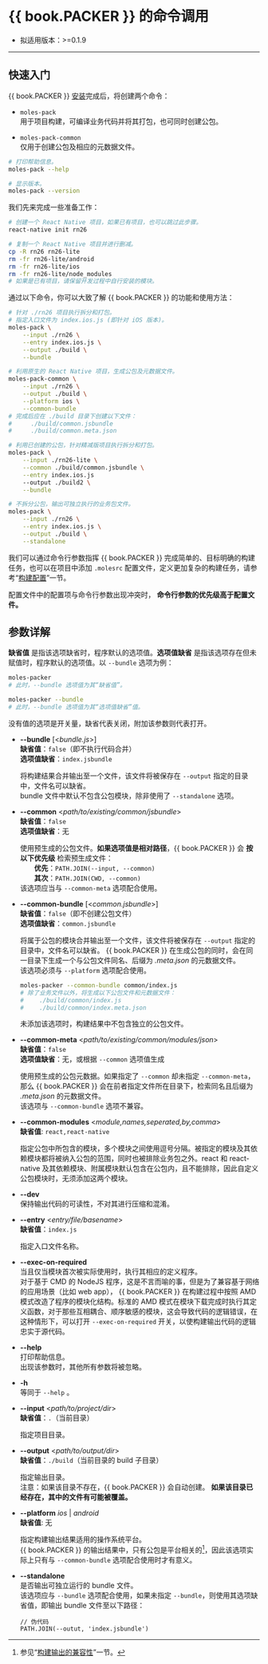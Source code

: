 #    {{ book.PACKER }} 的命令调用
*   拟适用版本：>=0.1.9

---

##    快速入门

{{ book.PACKER }} [安装](moles-packer.install.md)完成后，将创建两个命令：
*   ```moles-pack```  
    用于项目构建，可编译业务代码并将其打包，也可同时创建公包。

*   ```moles-pack-common```  
    仅用于创建公包及相应的元数据文件。

```bash
# 打印帮助信息。
moles-pack --help

# 显示版本。
moles-pack --version
```

我们先来完成一些准备工作：
```bash
# 创建一个 React Native 项目，如果已有项目，也可以跳过此步骤。
react-native init rn26

# 复制一个 React Native 项目并进行删减。
cp -R rn26 rn26-lite
rm -fr rn26-lite/android
rm -fr rn26-lite/ios
rm -fr rn26-lite/node_modules
# 如果是已有项目，请保留开发过程中自行安装的模块。
```

通过以下命令，你可以大致了解 {{ book.PACKER }} 的功能和使用方法：
```bash
# 针对 ./rn26 项目执行拆分和打包。
# 指定入口文件为 index.ios.js (即针对 iOS 版本)。
moles-pack \
    --input ./rn26 \
    --entry index.ios.js \
    --output ./build \
    --bundle

# 利用原生的 React Native 项目，生成公包及元数据文件。
moles-pack-common \
    --input ./rn26 \
    --output ./build \
    --platform ios \
    --common-bundle
# 完成后应在 ./build 目录下创建以下文件：
# 　　 ./build/common.jsbundle
# 　　 ./build/common.meta.json

# 利用已创建的公包，针对精减版项目执行拆分和打包。
moles-pack \
    --input ./rn26-lite \
    --common ./build/common.jsbundle \
    --entry index.ios.js
    --output ./build2 \
    --bundle

# 不拆分公包，输出可独立执行的业务包文件。
moles-pack \
    --input ./rn26 \
    --entry index.ios.js \
    --output ./build \
    --standalone
```

我们可以通过命令行参数指挥 {{ book.PACKER }} 完成简单的、目标明确的构建任务，也可以在项目中添加 ```.molesrc``` 配置文件，定义更加复杂的构建任务，请参考“[构建配置](moles-packer.spec.md)”一节。

配置文件中的配置项与命令行参数出现冲突时， __命令行参数的优先级高于配置文件。__

##    参数详解

__缺省值__ 是指该选项缺省时，程序默认的选项值。__选项值缺省__ 是指该选项存在但未赋值时，程序默认的选项值。以 ```--bundle``` 选项为例：
```bash
moles-packer
# 此时，--bundle 选项值为其“缺省值”。

moles-packer --bundle
# 此时，--bundle 选项值为其“选项值缺省”值。
```
没有值的选项是开关量，缺省代表关闭，附加该参数则代表打开。

*   __--bundle__ [&lt;*bundle.js*&gt;]  
    __缺省值__：```false```（即不执行代码合并）  
    __选项值缺省__：```index.jsbundle```  

    将构建结果合并输出至一个文件，该文件将被保存在 ```--output``` 指定的目录中，文件名可以缺省。  
    bundle 文件中默认不包含公包模块，除非使用了 ```--standalone``` 选项。

*   __--common__ &lt;*path/to/existing/common/jsbundle*&gt;  
    __缺省值__：```false```  
    __选项值缺省__：无  

    使用预生成的公包文件。__如果选项值是相对路径__，{{ book.PACKER }} 会 __按以下优先级__ 检索预生成文件：  
    　　__优先__：```PATH.JOIN(--input, --common)```  
    　　__其次__：```PATH.JOIN(CWD, --common)```  
    该选项应当与 ```--common-meta``` 选项配合使用。

*   __--common-bundle__ [&lt;*common.jsbundle*&gt;]  
    __缺省值__：```false```（即不创建公包文件）  
    __选项值缺省__：```common.jsbundle```  

    将属于公包的模块合并输出至一个文件，该文件将被保存在 ```--output``` 指定的目录中，文件名可以缺省。 {{ book.PACKER }} 在生成公包的同时，会在同一目录下生成一个与公包文件同名、后缀为 *.meta.json* 的元数据文件。  
    该选项必须与 ```--platform``` 选项配合使用。

    ```bash
    moles-packer --common-bundle common/index.js
    # 除了业务文件以外，将生成以下公包文件和元数据文件：
    # 　　./build/common/index.js
    # 　　./build/common/index.meta.json
    ```
    未添加该选项时，构建结果中不包含独立的公包文件。

*   __--common-meta__ &lt;*path/to/existing/common/modules/json*&gt;  
    __缺省值__：```false```  
    __选项值缺省__：无，或根据 ```--common``` 选项值生成  

    使用预生成的公包元数据。如果指定了 ```--common``` 却未指定 ```--common-meta```，那么 {{ book.PACKER }} 会在前者指定文件所在目录下，检索同名且后缀为 *.meta.json* 的元数据文件。  
    该选项与 ```--common-bundle``` 选项不兼容。

*   __--common-modules__ &lt;*module,names,seperated,by,comma*&gt;  
    __缺省值__: ```react,react-native```

    指定公包中所包含的模块，多个模块之间使用逗号分隔。被指定的模块及其依赖模块都将被纳入公包的范围，同时也被排除业务包之外。react 和 react-native 及其依赖模块、附属模块默认包含在公包内，且不能排除，因此自定义公包模块时，无须添加这两个模块。

*   __--dev__  
    保持输出代码的可读性，不对其进行压缩和混淆。

*   __--entry__ &lt;*entry/file/basename*&gt;  
    __缺省值__：```index.js```  

    指定入口文件名称。

*   __--exec-on-required__  
    当且仅当模块首次被实际使用时，执行其相应的定义程序。  
    对于基于 CMD 的 NodeJS 程序，这是不言而喻的事，但是为了兼容基于网络的应用场景（比如 web app）， {{ book.PACKER }} 在构建过程中按照 AMD 模式改造了程序的模块化结构。标准的 AMD 模式在模块下载完成时执行其定义函数，对于那些互相耦合、顺序敏感的模块，这会导致代码的逻辑错误，在这种情形下，可以打开 ```--exec-on-required``` 开关，以使构建输出代码的逻辑忠实于源代码。

*   __--help__  
    打印帮助信息。  
    出现该参数时，其他所有参数将被忽略。

*   __-h__  
    等同于 ```--help``` 。

*   __--input__ &lt;*path/to/project/dir*&gt;  
    __缺省值__：```.```（当前目录）

    指定项目目录。  

*   __--output__ &lt;*path/to/output/dir*&gt;  
    __缺省值__：```./build```（当前目录的 build 子目录）  

    指定输出目录。  
    注意：如果该目录不存在，{{ book.PACKER }} 会自动创建。 __如果该目录已经存在，其中的文件有可能被覆盖。__

*   __--platform__ *ios* | *android*  
    __缺省值__: 无

    指定构建输出结果适用的操作系统平台。  
    {{ book.PACKER }} 的输出结果中，只有公包是平台相关的[^1]，因此该选项实际上只有与 ```--common-bundle``` 选项配合使用时才有意义。

*   __--standalone__  
    是否输出可独立运行的 bundle 文件。  
    该选项应与 ```--bundle``` 选项配合使用，如果未指定 ```--bundle```，则使用其选项缺省值，即输出 bundle 文件至以下路径：
    ```
    // 伪代码
    PATH.JOIN(--outut, 'index.jsbundle')
    ```

[^1]: 参见“[构建输出的兼容性](moles-packer.bundle.compatibility.md)”一节。
